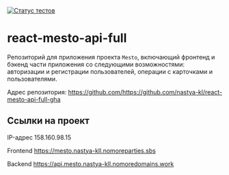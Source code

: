 [![Статус тестов](../../actions/workflows/tests.yml/badge.svg)](../../actions/workflows/tests.yml)

# react-mesto-api-full
Репозиторий для приложения проекта `Mesto`, включающий фронтенд и бэкенд части приложения со следующими возможностями: авторизации и регистрации пользователей, операции с карточками и пользователями.
  
Адрес репозитория: https://github.com/https://github.com/nastya-kl/react-mesto-api-full-gha

## Ссылки на проект

IP-адрес 158.160.98.15

Frontend https://mesto.nastya-kll.nomoreparties.sbs

Backend https://api.mesto.nastya-kll.nomoredomains.work